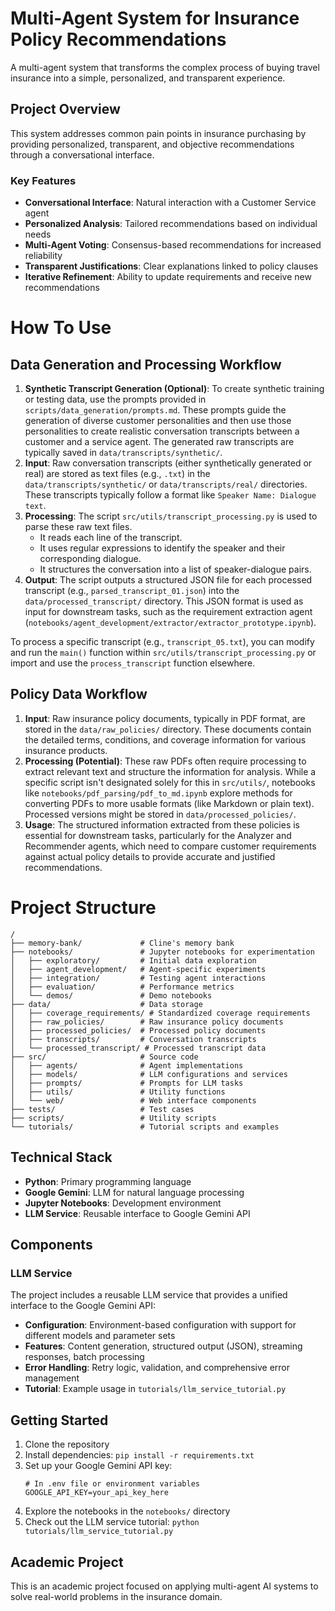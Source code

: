 # Multi-Agent System for Insurance Policy Recommendations

A multi-agent system that transforms the complex process of buying travel insurance into a simple, personalized, and transparent experience.

## Project Overview

This system addresses common pain points in insurance purchasing by providing personalized, transparent, and objective recommendations through a conversational interface.

### Key Features

- **Conversational Interface**: Natural interaction with a Customer Service agent
- **Personalized Analysis**: Tailored recommendations based on individual needs
- **Multi-Agent Voting**: Consensus-based recommendations for increased reliability
- **Transparent Justifications**: Clear explanations linked to policy clauses
- **Iterative Refinement**: Ability to update requirements and receive new recommendations

# How To Use

## Data Generation and Processing Workflow

1.  **Synthetic Transcript Generation (Optional)**: To create synthetic training or testing data, use the prompts provided in `scripts/data_generation/prompts.md`. These prompts guide the generation of diverse customer personalities and then use those personalities to create realistic conversation transcripts between a customer and a service agent. The generated raw transcripts are typically saved in `data/transcripts/synthetic/`.
2.  **Input**: Raw conversation transcripts (either synthetically generated or real) are stored as text files (e.g., `.txt`) in the `data/transcripts/synthetic/` or `data/transcripts/real/` directories. These transcripts typically follow a format like `Speaker Name: Dialogue text`.
3.  **Processing**: The script `src/utils/transcript_processing.py` is used to parse these raw text files.
    *   It reads each line of the transcript.
    *   It uses regular expressions to identify the speaker and their corresponding dialogue.
    *   It structures the conversation into a list of speaker-dialogue pairs.
4.  **Output**: The script outputs a structured JSON file for each processed transcript (e.g., `parsed_transcript_01.json`) into the `data/processed_transcript/` directory. This JSON format is used as input for downstream tasks, such as the requirement extraction agent (`notebooks/agent_development/extractor/extractor_prototype.ipynb`).

To process a specific transcript (e.g., `transcript_05.txt`), you can modify and run the `main()` function within `src/utils/transcript_processing.py` or import and use the `process_transcript` function elsewhere.

## Policy Data Workflow

1.  **Input**: Raw insurance policy documents, typically in PDF format, are stored in the `data/raw_policies/` directory. These documents contain the detailed terms, conditions, and coverage information for various insurance products.
2.  **Processing (Potential)**: These raw PDFs often require processing to extract relevant text and structure the information for analysis. While a specific script isn't designated solely for this in `src/utils/`, notebooks like `notebooks/pdf_parsing/pdf_to_md.ipynb` explore methods for converting PDFs to more usable formats (like Markdown or plain text). Processed versions might be stored in `data/processed_policies/`.
3.  **Usage**: The structured information extracted from these policies is essential for downstream tasks, particularly for the Analyzer and Recommender agents, which need to compare customer requirements against actual policy details to provide accurate and justified recommendations.



# Project Structure

```
/
├── memory-bank/             # Cline's memory bank
├── notebooks/               # Jupyter notebooks for experimentation
│   ├── exploratory/         # Initial data exploration
│   ├── agent_development/   # Agent-specific experiments
│   ├── integration/         # Testing agent interactions
│   ├── evaluation/          # Performance metrics
│   └── demos/               # Demo notebooks
├── data/                    # Data storage
│   ├── coverage_requirements/ # Standardized coverage requirements
│   ├── raw_policies/        # Raw insurance policy documents
│   ├── processed_policies/  # Processed policy documents
│   ├── transcripts/         # Conversation transcripts
│   └── processed_transcript/ # Processed transcript data
├── src/                     # Source code
│   ├── agents/              # Agent implementations
│   ├── models/              # LLM configurations and services
│   ├── prompts/             # Prompts for LLM tasks
│   ├── utils/               # Utility functions
│   └── web/                 # Web interface components
├── tests/                   # Test cases
├── scripts/                 # Utility scripts
└── tutorials/               # Tutorial scripts and examples
```

## Technical Stack

- **Python**: Primary programming language
- **Google Gemini**: LLM for natural language processing
- **Jupyter Notebooks**: Development environment
- **LLM Service**: Reusable interface to Google Gemini API

## Components

### LLM Service

The project includes a reusable LLM service that provides a unified interface to the Google Gemini API:

- **Configuration**: Environment-based configuration with support for different models and parameter sets
- **Features**: Content generation, structured output (JSON), streaming responses, batch processing
- **Error Handling**: Retry logic, validation, and comprehensive error management
- **Tutorial**: Example usage in `tutorials/llm_service_tutorial.py`

## Getting Started

1. Clone the repository
2. Install dependencies: `pip install -r requirements.txt`
3. Set up your Google Gemini API key:
   ```
   # In .env file or environment variables
   GOOGLE_API_KEY=your_api_key_here
   ```
4. Explore the notebooks in the `notebooks/` directory
5. Check out the LLM service tutorial: `python tutorials/llm_service_tutorial.py`

## Academic Project

This is an academic project focused on applying multi-agent AI systems to solve real-world problems in the insurance domain.
